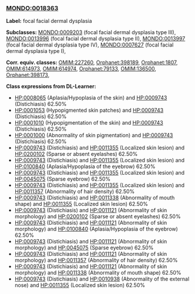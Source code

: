 
### [MONDO:0018363](http://purl.obolibrary.org/obo/MONDO_0018363)
**Label:** focal facial dermal dysplasia

**Subclasses:** [MONDO:0009203](http://purl.obolibrary.org/obo/MONDO_0009203) (focal facial dermal dysplasia type III), [MONDO:0013996](http://purl.obolibrary.org/obo/MONDO_0013996) (focal facial dermal dysplasia type II), [MONDO:0013997](http://purl.obolibrary.org/obo/MONDO_0013997) (focal facial dermal dysplasia type IV), [MONDO:0007627](http://purl.obolibrary.org/obo/MONDO_0007627) (focal facial dermal dysplasia type I), 

**Corr. equiv. classes:** [OMIM:227260](http://purl.obolibrary.org/obo/OMIM_227260), [Orphanet:398189](http://www.orpha.net/ORDO/Orphanet_398189), [Orphanet:1807](http://www.orpha.net/ORDO/Orphanet_1807), [OMIM:614973](http://purl.obolibrary.org/obo/OMIM_614973), [OMIM:614974](http://purl.obolibrary.org/obo/OMIM_614974), [Orphanet:79133](http://www.orpha.net/ORDO/Orphanet_79133), [OMIM:136500](http://purl.obolibrary.org/obo/OMIM_136500), [Orphanet:398173](http://www.orpha.net/ORDO/Orphanet_398173), 

**Class expressions from DL-Learner:**

- [HP:0008065](http://purl.obolibrary.org/obo/HP_0008065) (Aplasia/Hypoplasia of the skin) and [HP:0009743](http://purl.obolibrary.org/obo/HP_0009743) (Distichiasis) 62.50%
- [HP:0001053](http://purl.obolibrary.org/obo/HP_0001053) (Hypopigmented skin patches) and [HP:0009743](http://purl.obolibrary.org/obo/HP_0009743) (Distichiasis) 62.50%
- [HP:0001010](http://purl.obolibrary.org/obo/HP_0001010) (Hypopigmentation of the skin) and [HP:0009743](http://purl.obolibrary.org/obo/HP_0009743) (Distichiasis) 62.50%
- [HP:0001000](http://purl.obolibrary.org/obo/HP_0001000) (Abnormality of skin pigmentation) and [HP:0009743](http://purl.obolibrary.org/obo/HP_0009743) (Distichiasis) 62.50%
- [HP:0009743](http://purl.obolibrary.org/obo/HP_0009743) (Distichiasis) and [HP:0011355](http://purl.obolibrary.org/obo/HP_0011355) (Localized skin lesion) and [HP:0200102](http://purl.obolibrary.org/obo/HP_0200102) (Sparse or absent eyelashes) 62.50%
- [HP:0009743](http://purl.obolibrary.org/obo/HP_0009743) (Distichiasis) and [HP:0011355](http://purl.obolibrary.org/obo/HP_0011355) (Localized skin lesion) and [HP:0100840](http://purl.obolibrary.org/obo/HP_0100840) (Aplasia/Hypoplasia of the eyebrow) 62.50%
- [HP:0009743](http://purl.obolibrary.org/obo/HP_0009743) (Distichiasis) and [HP:0011355](http://purl.obolibrary.org/obo/HP_0011355) (Localized skin lesion) and [HP:0045075](http://purl.obolibrary.org/obo/HP_0045075) (Sparse eyebrow) 62.50%
- [HP:0009743](http://purl.obolibrary.org/obo/HP_0009743) (Distichiasis) and [HP:0011355](http://purl.obolibrary.org/obo/HP_0011355) (Localized skin lesion) and [HP:0011357](http://purl.obolibrary.org/obo/HP_0011357) (Abnormality of hair density) 62.50%
- [HP:0009743](http://purl.obolibrary.org/obo/HP_0009743) (Distichiasis) and [HP:0011338](http://purl.obolibrary.org/obo/HP_0011338) (Abnormality of mouth shape) and [HP:0011355](http://purl.obolibrary.org/obo/HP_0011355) (Localized skin lesion) 62.50%
- [HP:0009743](http://purl.obolibrary.org/obo/HP_0009743) (Distichiasis) and [HP:0011121](http://purl.obolibrary.org/obo/HP_0011121) (Abnormality of skin morphology) and [HP:0200102](http://purl.obolibrary.org/obo/HP_0200102) (Sparse or absent eyelashes) 62.50%
- [HP:0009743](http://purl.obolibrary.org/obo/HP_0009743) (Distichiasis) and [HP:0011121](http://purl.obolibrary.org/obo/HP_0011121) (Abnormality of skin morphology) and [HP:0100840](http://purl.obolibrary.org/obo/HP_0100840) (Aplasia/Hypoplasia of the eyebrow) 62.50%
- [HP:0009743](http://purl.obolibrary.org/obo/HP_0009743) (Distichiasis) and [HP:0011121](http://purl.obolibrary.org/obo/HP_0011121) (Abnormality of skin morphology) and [HP:0045075](http://purl.obolibrary.org/obo/HP_0045075) (Sparse eyebrow) 62.50%
- [HP:0009743](http://purl.obolibrary.org/obo/HP_0009743) (Distichiasis) and [HP:0011121](http://purl.obolibrary.org/obo/HP_0011121) (Abnormality of skin morphology) and [HP:0011357](http://purl.obolibrary.org/obo/HP_0011357) (Abnormality of hair density) 62.50%
- [HP:0009743](http://purl.obolibrary.org/obo/HP_0009743) (Distichiasis) and [HP:0011121](http://purl.obolibrary.org/obo/HP_0011121) (Abnormality of skin morphology) and [HP:0011338](http://purl.obolibrary.org/obo/HP_0011338) (Abnormality of mouth shape) 62.50%
- [HP:0009743](http://purl.obolibrary.org/obo/HP_0009743) (Distichiasis) and [HP:0010938](http://purl.obolibrary.org/obo/HP_0010938) (Abnormality of the external nose) and [HP:0011355](http://purl.obolibrary.org/obo/HP_0011355) (Localized skin lesion) 62.50%


